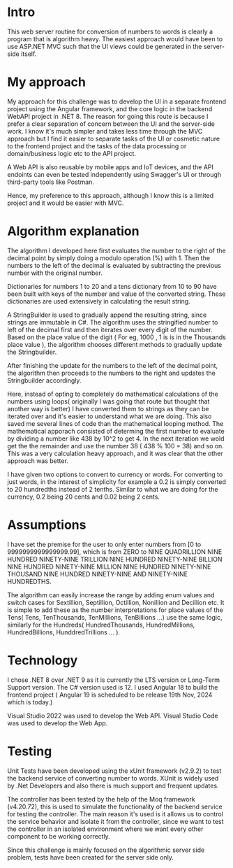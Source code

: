 # Intro

This web server routine for conversion of numbers to words is clearly a program that is algorithm heavy. 
The easiest approach would have been to use ASP.NET MVC such that the UI views could be generated in the server-side itself.

# My approach

My approach for this challenge was to develop the UI in a separate frontend project using the Angular framework, and the core logic in the backend WebAPI project in .NET 8. The reason for going this route is because I prefer a clear separation of concern between the UI and the server-side work. I know it's much simpler and takes less time through the MVC approach but I find it easier to separate tasks of the UI or cosmetic nature to the frontend project and the tasks of the data processing or domain/business logic etc to the API project.

A Web API is also reusable by mobile apps and IoT devices, and the API endoints can even be tested independently using Swagger's UI or through third-party tools like Postman.

Hence, my preference to this approach, although I know this is a limited project and it would be easier with MVC.

# Algorithm explanation

The algorithm I developed here first evaluates the number to the right of the decimal point by simply doing a modulo operation (%) with 1. Then the numbers to the left of the decimal is evaluated by subtracting the previous number with the original number.

Dictionaries for numbers 1 to 20 and a tens dictionary from 10 to 90 have been built with keys of the number and value of the converted string. These dictionaries are used extensively in calculating the result string.

A StringBuilder is used to gradually append the resulting string, since strings are immutable in C#.
The algorithm uses the stringified number to left of the decimal first and then iterates over every digit of the number. 
Based on the place value of the digit ( For eg, 1000 , 1 is is in the Thousands place value ), the algorithm chooses different methods to gradually update the Stringbuilder.

After finishing the update for the numbers to the left of the decimal point, the algorithm then proceeds to the numbers to the right and updates the Stringbuilder accordingly.

Here, instead of opting to completely do mathematical calculations of the numbers using loops( originally I was going that route but thought that another way is better) I have converted them to strings as they can be iterated over and it's easier to understand what we are doing. This also saved me several lines of code than the mathematical looping method. The mathematical apporach consisted of determing the first number to evaluate by dividing a number like 438 by 10^2 to get 4.
In the next iteration we wold get the the remainder and use the number 38 ( 438 % 100 = 38) and so on. This was a very calculation heavy approach, and it was clear that the other approach was better.

I have given two options to convert to currency or words. For converting to just words, in the interest of simplicity for example a 0.2 is simply converted to 20 hundredths instead of 2 tenths. Similar to what we are doing for the currency, 0.2 being 20 cents and 0.02 being 2 cents.

# Assumptions

I have set the premise for the user to only enter numbers from [0 to 9999999999999999.99], which is from ZERO to NINE QUADRILLION NINE HUNDRED NINETY-NINE TRILLION NINE HUNDRED NINETY-NINE BILLION NINE HUNDRED NINETY-NINE MILLION NINE HUNDRED NINETY-NINE THOUSAND NINE HUNDRED NINETY-NINE AND NINETY-NINE HUNDREDTHS.

The algorithm can easily increase the range by adding enum values and switch cases for Sextillion, Septillion, Octillion, Nonillion and Decillion etc. It is simple to add these as the number interpretations for place values of the Tens( Tens, TenThousands, TenMIllions, TenBillions ...) use the same logic, similarly for the Hundreds( HundredThousands, HundredMillions, HundredBillions, HunddredTrillions ... ).


# Technology

I chose .NET 8 over .NET 9 as it is currently the LTS version or Long-Term Support version. The C# version used is 12.
I used Angular 18 to build the frontend project ( Angular 19 is scheduled to be release 19th Nov, 2024 which is today.)

Visual Studio 2022 was used to develop the Web API.
Visual Studio Code was used to develop the Web App.

# Testing
Unit Tests have been developed using the xUnit framework (v2.9.2) to test the backend service of converting number to words. XUnit is widely used by .Net Developers and also there is much support and frequent updates.

The controller has been tested by the help of the Moq framework (v4.20.72), this is used to simulate the functionality of the backend service for testing the controller. The main reason it's used is it allows us to control the service behavior and isolate it from the controller, since we want to test the controller in an isolated environment where we want every other component to be working correctly.

Since this challenge is mainly focused on the algorithmic server side problem, tests have been created for the server side only.